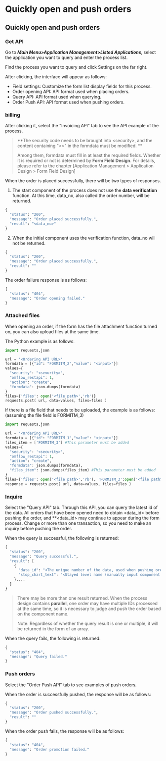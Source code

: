 # Quickly open and push orders

## Quickly open and push orders

### Get API

Go to _**Main Menu>Application Management>Listed Applications**_, select the application you want to query and enter the process list.

Find the process you want to query and click Settings on the far right.

After clicking, the interface will appear as follows:

* Field settings: Customize the form list display fields for this process.
* Order opening API: API format used when placing orders.
* Query API: API format used when querying.
* Order Push API: API format used when pushing orders.

### billing

After clicking it, select the "Invoicing API" tab to see the API example of the process.

> \*\*The security code needs to be brought into \<security>, and the content containing "<>" in the formdata must be modified. \*\*
>
> Among them, formdata must fill in at least the required fields. Whether it is required or not is determined by **Form Field Design**. For details, please refer to the chapter \[Application Management > Application Design > Form Field Design]

When the order is placed successfully, there will be two types of responses.

1. The start component of the process does not use the **data verification** function. At this time, data\_no, also called the order number, will be returned.

```python
{
  "status": "200",
  "message": "Order placed successfully.",
  "result": "<data_no>"
}
```

2. When the initial component uses the verification function, data\_no will not be returned.

```python
{
  "status": "200",
  "message": "Order placed successfully.",
  "result": ""
}
```

The order failure response is as follows:

```python
{
  "status": "404",
  "message": "Order opening failed."
}
```

### Attached files

When opening an order, if the form has the file attachment function turned on, you can also upload files at the same time.

The Python example is as follows:

```python
import requests,json

url = '<Ordering API URL>'
formdata = [{"id": "FORMITM_2","value": "<input>"}]
values={
  "security": "<sevurity>",
  "omflow_restapi": 1,
  "action": "create",
  "formdata": json.dumps(formdata)
}
files={'files': open('<file path>','rb')}
requests.post( url, data=values, files=files )
```

If there is a file field that needs to be uploaded, the example is as follows: (assuming the file field is FORMITM\_3)

```python
import requests,json

url = '<Ordering API URL>'
formdata = [{"id": "FORMITM_1","value": "<input>"}]
files_item = ['FORMITM_3'] #This parameter must be added
values={
  "security": '<security>',
  "omflow_restapi": 1,
  "action": "create",
  "formdata": json.dumps(formdata),
  "files_item": json.dumps(files_item) #This parameter must be added
}
files={'files': open('<file path>','rb'), 'FORMITM_3':open('<file path>','rb')}
response = requests.post( url, data=values, files=files )
```

### Inquire

Select the "Query API" tab. Through this API, you can query the latest id of the data. All orders that have been opened need to obtain \<data\_id> before pushing the order, and \*\*\<data\_id> may continue to appear during the form process. Change or more than one transaction, so you need to make an inquiry before pushing the order.

When the query is successful, the following is returned:

```python
{
  "status": "200",
  "message": "Query successful.",
  "result": [
    {
      "data_id": "<The unique number of the data, used when pushing orders>",
      "stop_chart_text": "<Stayed level name (manually input component name)>"
    },...
  ]
}
```

> There may be more than one result returned. When the process design contains **parallel**, one order may have multiple IDs processed at the same time, so it is necessary to judge and push the order based on the component name.
>
> Note: Regardless of whether the query result is one or multiple, it will be returned in the form of an array.

When the query fails, the following is returned:

```python
{
  "status": "404",
  "message": "Query failed."
}
```

### Push orders

Select the "Order Push API" tab to see examples of push orders.

When the order is successfully pushed, the response will be as follows:

```python
{
  "status": "200",
  "message": "Order pushed successfully.",
  "result": ""
}
```

When the order push fails, the response will be as follows:

```python
{
  "status": "404",
  "message": "Order promotion failed."
}
```
